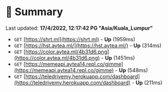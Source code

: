# 📖 Summary
Last updated: **17/4/2022, 12:17:42 PG "Asia/Kuala_Lumpur"**

- `GET` [https://shrt.ml](https://shrt.ml) - **Up** (1959ms)
- `GET` [https://hst.aytea.ml/](https://hst.aytea.ml/) - **Up** (314ms)
- `GET` [https://color.aytea.ml/4b31d6.png](https://color.aytea.ml/4b31d6.png) - **Up** (1451ms)
- `GET` [https://memeapi.aytea14.repl.co/gimme](https://memeapi.aytea14.repl.co/gimme) - **Up** (548ms)
- `GET` [https://teledrivemy.herokuapp.com/dashboard](https://teledrivemy.herokuapp.com/dashboard) - **Up** (211ms)
